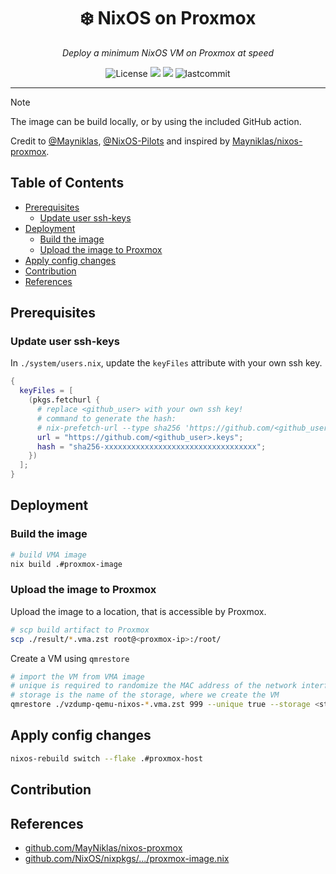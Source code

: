 <h1 align="center">❄️  NixOS on Proxmox</h1>
<p align="center">
    <em>Deploy a minimum NixOS VM on Proxmox at speed</em>
</p>
<p align="center">
  <img src="https://custom-icon-badges.herokuapp.com/github/license/yqlbu/nixos-config?style=flat&logo=law&colorA=24273A&color=blue" alt="License"/>
  <img src="https://img.shields.io/static/v1?label=Nix Flake&message=check&style=flat&logo=nixos&colorA=24273A&colorB=9173ff&logoColor=CAD3F5">
  <img src="https://img.shields.io/badge/NixOS-24.05-informational.svg?style=flat&logo=nixos&logoColor=CAD3F5&colorA=24273A&colorB=8AADF4">
  <img src="https://custom-icon-badges.herokuapp.com/github/last-commit/yqlbu/nixos-config?style=flat&logo=history&colorA=24273A&colorB=C4EEF2" alt="lastcommit"/>
</p>

---

> [!NOTE]
> The image can be build locally, or by using the included GitHub action.

Credit to [@Mayniklas](https://github.com/Mayniklas), [@NixOS-Pilots](https://github.com/NixOS-Pilots) and inspired by [Mayniklas/nixos-proxmox](https://github.com/Mayniklas/nixos-proxmox).

## Table of Contents

<!-- vim-markdown-toc GFM -->

* [Prerequisites](#prerequisites)
  * [Update user ssh-keys](#update-user-ssh-keys)
* [Deployment](#deployment)
  * [Build the image](#build-the-image)
  * [Upload the image to Proxmox](#upload-the-image-to-proxmox)
* [Apply config changes](#apply-config-changes)
* [Contribution](#contribution)
* [References](#references)

<!-- vim-markdown-toc -->

## Prerequisites

### Update user ssh-keys

In `./system/users.nix`, update the `keyFiles` attribute with your own ssh key.

```nix
{
  keyFiles = [
    (pkgs.fetchurl {
      # replace <github_user> with your own ssh key!
      # command to generate the hash:
      # nix-prefetch-url --type sha256 'https://github.com/<github_user>.gpg' | xargs nix hash to-sri --type sha256
      url = "https://github.com/<github_user>.keys";
      hash = "sha256-xxxxxxxxxxxxxxxxxxxxxxxxxxxxxxxxxx";
    })
  ];
}
```

## Deployment

### Build the image

```bash
# build VMA image
nix build .#proxmox-image
```

### Upload the image to Proxmox

Upload the image to a location, that is accessible by Proxmox.

```bash
# scp build artifact to Proxmox
scp ./result/*.vma.zst root@<proxmox-ip>:/root/
```

Create a VM using `qmrestore`

```bash
# import the VM from VMA image
# unique is required to randomize the MAC address of the network interface
# storage is the name of the storage, where we create the VM
qmrestore ./vzdump-qemu-nixos-*.vma.zst 999 --unique true --storage <storage, e.g. local-lvm>
```

## Apply config changes

```bash
nixos-rebuild switch --flake .#proxmox-host
```

## Contribution

## References

- [github.com/MayNiklas/nixos-proxmox](https://github.com/MayNiklas/nixos-proxmox/)
- [github.com/NixOS/nixpkgs/.../proxmox-image.nix](https://github.com/NixOS/nixpkgs/blob/master/nixos/modules/virtualisation/proxmox-image.nix#L272-L274)
